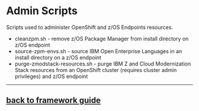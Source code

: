 # Admin Scripts
Scripts used to administer OpenShift and z/OS Endpoints resources.

- cleanzpm.sh - remove z/OS Package Manager from install directory on z/OS endpoint
- source-zpm-envs.sh - source IBM Open Enterprise Languages in an install directory on a z/OS endpoint
- purge-zmodstack-resources.sh - purge IBM Z and Cloud Modernization Stack resources from an OpenShift cluster (requires cluster admin privileges) and z/OS endpoint 

---
## [back to framework guide](../../../../docs/guide/README.md)
